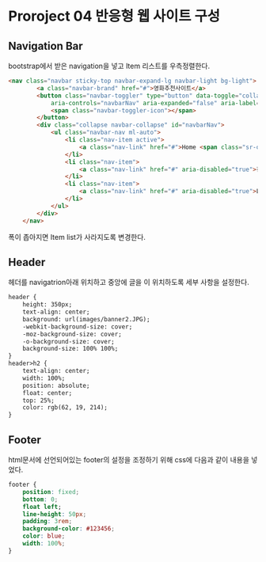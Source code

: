 # Proroject 04 반응형 웹 사이트 구성

## Navigation Bar

bootstrap에서  받은 navigation을 넣고 Item 리스트를 우측정렬한다.

```html
<nav class="navbar sticky-top navbar-expand-lg navbar-light bg-light">
        <a class="navbar-brand" href="#">영화추천사이트</a>
        <button class="navbar-toggler" type="button" data-toggle="collapse" data-target="#navbarNav"
            aria-controls="navbarNav" aria-expanded="false" aria-label="Toggle navigation">
            <span class="navbar-toggler-icon"></span>
        </button>
        <div class="collapse navbar-collapse" id="navbarNav">
            <ul class="navbar-nav ml-auto">
                <li class="nav-item active">
                    <a class="nav-link" href="#">Home <span class="sr-only">(current)</span></a>
                </li>
                <li class="nav-item">
                    <a class="nav-link" href="#" aria-disabled="true">친구평점보러가기</a>
                </li>
                <li class="nav-item">
                    <a class="nav-link" href="#" aria-disabled="true">Login</a>
                </li>
            </ul>
        </div>
    </nav>
```

폭이 좁아지면 Item list가 사라지도록 변경한다.



## Header

헤더를 navigatrion아래 위치하고  중앙에 글을 이 위치하도록 세부 사항을 설정한다.

```html
header {
    height: 350px;
    text-align: center;
    background: url(images/banner2.JPG);
    -webkit-background-size: cover;
    -moz-background-size: cover;
    -o-background-size: cover;
    background-size: 100% 100%;
}
header>h2 {
    text-align: center;
    width: 100%;
    position: absolute;
    float: center;
    top: 25%;
    color: rgb(62, 19, 214);
}
```

## Footer

html문서에 선언되어있는 footer의 설정을 조정하기 위해 css에 다음과 같이 내용을 넣었다.

```css
footer {
    position: fixed;
    bottom: 0;
    float left;
    line-height: 50px;
    padding: 3rem;
    background-color: #123456;
    color: blue;
    width: 100%;
}
```


